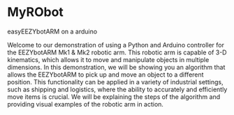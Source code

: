 # MyRObot
 easyEEZYbotARM on a arduino 
 
Welcome to our demonstration of using a Python and Arduino controller for the EEZYbotARM Mk1 & Mk2 robotic arm. This robotic arm is capable of 3-D kinematics, which allows it to move and manipulate objects in multiple dimensions.
In this demonstration, we will be showing you an algorithm that allows the EEZYbotARM to pick up and move an object to a different position. This functionality can be applied in a variety of industrial settings, such as shipping and logistics, where the ability to accurately and efficiently move items is crucial. We will be explaining the steps of the algorithm and providing visual examples of the robotic arm in action.


